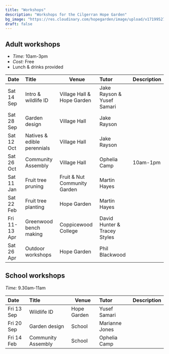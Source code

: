 ```yaml
---
title: "Workshops"
description: "Workshops for the Cilgerran Hope Garden"
bg_image: "https://res.cloudinary.com/hopegarden/image/upload/v1719952740/title-poppy.webp"
draft: false
---
```


## Adult workshops
- *Time:* 10am-3pm
- *Cost:* Free
- Lunch & drinks provided 

| Date          | Title                       | Venue                        | Tutor                        | Description |
| :------------ | :-------------------------- | ---------------------------- | :--------------------------- | :---------- |
| Sat 14 Sep    | Intro & wildlife ID         | Village Hall & Hope Garden   | Jake Rayson & Yusef Samari   |             |
| Sat 28 Sep    | Garden design               | Village Hall                 | Jake Rayson                  |             |
| Sat 12 Oct    | Natives & edible perennials | Village Hall                 | Jake Rayson                  |             |
| Sat 26 Oct    | Community Assembly          | Village Hall                 | Ophelia Camp                 | 10am-1pm    |
| Sat 11 Jan    | Fruit tree pruning          | Fruit & Nut Community Garden | Martin Hayes                 |             |
| Sat 22 Feb    | Fruit tree planting         | Hope Garden                  | Martin Hayes                 |             |
| Fri 11-13 Apr | Greenwood bench making      | Coppicewood College          | David Hunter & Tracey Styles |             |
| Sat 26 Apr    | Outdoor workshops           | Hope Garden                  | Phil Blackwood               |             |

## School workshops
*Time:* 9.30am-11am

| Date       | Title              | Venue       | Tutor          | Description |
| :--------- | :----------------- | ----------- | :------------- | :---------- |
| Fri 13 Sep | Wildlife ID        | Hope Garden | Yusef Samari   |             |
| Fri 20 Sep | Garden design      | School      | Marianne Jones |             |
| Fri 14 Feb | Community Assembly | School      | Ophelia Camp   |             |
